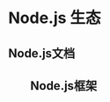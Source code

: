 # Node.js 生态

<script setup lang="ts">
import Menu from '../components/menu.vue'
import { NODEJS_DATA, NODEJS_FRAME_DATA } from './data.js'
</script>

## Node.js文档

<Menu :list='NODEJS_DATA' />

## Node.js框架

<Menu :list='NODEJS_FRAME_DATA' />
